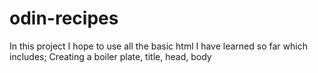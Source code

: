 # odin-recipes

In this project I hope to use all the basic html I have learned so far which includes;
Creating a boiler plate, title, head, body 